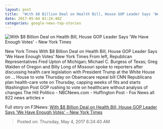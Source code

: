```yaml
---
layout: post
title:  "With $8 Billion Deal on Health Bill, House GOP Leader Says 'We Have Enough Votes' - New York Times"
date: 2017-05-04 01:24:40Z
categories: google-news-top-stories
---
```


![With $8 Billion Deal on Health Bill, House GOP Leader Says 'We Have Enough Votes' - New York Times](https://static01.nyt.com/images/2017/05/04/us/04health2/04health2-facebookJumbo.jpg)

New York Times With $8 Billion Deal on Health Bill, House GOP Leader Says 'We Have Enough Votes' New York Times From left, Republican Representatives Fred Upton of Michigan; Michael C. Burgess of Texas; Greg Walden of Oregon and Billy Long of Missouri spoke to reporters after discussing health care legislation with President Trump at the White House on ... House to vote Thursday on Obamacare repeal bill CNN Republicans plan health-care vote on Thursday, capping weeks of fits and starts Washington Post GOP rushing to vote on healthcare without analysis of changes The Hill Politico - NBCNews.com - Huffington Post - Fox News all 822 news articles »


Full story on F3News: [With $8 Billion Deal on Health Bill, House GOP Leader Says 'We Have Enough Votes' - New York Times](http://www.f3nws.com/n/xFzTAD)

> Posted on: Thursday, May 4, 2017 6:24:40 AM
